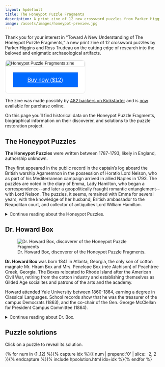 ```yaml
---
layout: hpdefault
title: The Honeypot Puzzle Fragments
description: A print zine of 12 new crossword puzzles from Parker Higgins and Ross Trudeau.
image: /assets/images/honeypot-preview.jpg
---
```


Thank you for your interest in “Toward A New Understanding of The Honeypot Puzzle Fragments,” a new print zine of 12 crossword puzzles by Parker Higgins and Ross Trudeau on the cutting edge of research into the beloved and enigmatic archaeological artifacts.

<div class="img-block-right" style="
  overflow: auto;
  display: flex;
  flex-direction: column;
  justify-content: flex-end;
  align-items: center;
  width: 259px;
  background: #FFFFFF;
  border: 1px solid rgba(0, 0, 0, 0.1);
  box-shadow: -2px 10px 5px rgba(0, 0, 0, 0);
  border-radius: 10px;
  font-family: SQ Market, SQ Market, Helvetica, Arial, sans-serif;
  ">
  <img src="https://items-images-production.s3.us-west-2.amazonaws.com/files/630b76d459f8ef43ef80c3c2cacec6830f02f139/original.png" alt="Honeypot Puzzle Fragments zine" onerror="this.style.display='none'" style="width: 100%;">
  <div style="padding: 20px;">
  <a target="_blank" href="https://square.link/u/3EoHZtta?src=embed" style="
    display: inline-block;
    font-size: 18px;
    line-height: 48px;
    height: 48px;
    color: #ffffff;
    min-width: 212px;
    background-color: #006aff;
    text-align: center;
    box-shadow: 0 0 0 1px rgba(0,0,0,.1) inset;
    border-radius: 0px;
  ">Buy now ($12)</a>
  </div>
</div>

<!--<figure class="img-block-right"><a href="https://www.kickstarter.com/projects/887675031/the-honeypot-puzzle-fragments"><img alt="Cover of 'The Honeypot Puzzle Fragments: Toward a New Understanding'" src="{{ '/assets/images/cover-for-screen.png' | relative_url }}"><figcaption>Back us on Kickstarter!</figcaption></a></figure>-->

The zine was made possibly by <a href="https://www.kickstarter.com/projects/887675031/the-honeypot-puzzle-fragments/">482 backers on Kickstarter</a> and is <a href="https://square.link/u/3EoHZtta">now available for purchase online</a>.

On this page you’ll find historical data on the Honeypot Puzzle Fragments, biographical information on their discoverer, and solutions to the puzzle restoration project.

## The Honeypot Puzzles

**The Honeypot Puzzles** were written between 1787-1793, likely in England, authorship unknown.
 
They first appeared in the public record in the captain’s log aboard the British warship Agamemnon in the possession of Horatio Lord Nelson, who as part of his Mediterranean campaign arrived in allied Naples in 1793. The puzzles are noted in the diary of Emma, Lady Hamilton, who began a correspondence--and later a geopolitically fraught romantic entanglement--with Lord Nelson. The puzzles, it seems, remained with Emma for several years, with the knowledge of her husband, British ambassador to the Neapolitan court, and collector of antiquities Lord William Hamilton.

<details>
  <summary>Continue reading about the Honeypot Puzzles.</summary>

<p>Years later, in 1798, the newly-promoted Admiral Nelson was charged with the destruction of the French armada, which he pursued as far as the coast of Alexandria, emerging victorious in the decisive Battle of the Nile. He returned to the friendly port of Naples to a hero’s welcome by the Neapolitan court, Lord and Lady Hamilton among them. It is theorized, based on the existence of near-redundant recovered copies that differed only in puzzle placement on the parchment, that the devoted Lady Emma had prepared certain of the puzzles with formatting that would allow the Admiral—having famously lost most of his right arm at the Battle of Santa Cruz de Tenerife in 1797—to continue solving the puzzles with his left hand upon his return.</p>
 
<p>It was during the subsequent evacuation of the Neapolitan royal family—following their retreat from Rome in the face of French resistance—that the puzzles appear to have been variously damaged. Contemporaneous correspondences suggest that the puzzles had been stored for transportation in one of Lord Hamilton’s famous Greek vases, excavated from the ruins of Pompeii and added to his personal collection of antiquities. However, in the confusion of the hasty evacuation to Lord Nelson’s fleet at anchor in the port, several vases appear to have been diverted and lost, including the vase or vases that contained the puzzles’ original clues. How the vase containing the Puzzles themselves, which vase is distinctive for its beekeeper and honey bees motif, made its way back to the slopes of Mount Vesuvius—buried in the field where the archeologist Dr. Howard Box  subsequently unearthed it in 1891—remains a matter of speculation. Not in dispute is Dr. Box’s infamously unlettered description of the vase, which description stuck, so to speak, and is the basis of the name by which we now know its contents: the Honeypot Puzzle Fragments.</p>
 
<p>While we do have Dr. Box to thank for the recovery of the puzzles themselves, much of what’s known about the puzzles’ origins is credited to twentieth century scholarship, which disproved many of his contemporaneous conclusions, including his demonstrably false assertion that Thomas Paine—an answer word in one of the better-preserved examples—was in fact the puzzles’ author.</p>
 
<p>That the puzzles when they were recovered were so fragmented—with entire chunks missing—was a key reason that the relationship between 7 key interior letters and the perimeter answer slots wasn’t discovered until recent computer analysis by Parker Higgins and Ross Trudeau.</p></details>

## Dr. Howard Box

<figure class="img-block-right"><img alt="Dr. Howard Box, discoverer of the Honeypot Puzzle Fragments" src="{{ '/assets/images/dr-howard-box.png' | relative_url}}"><figcaption>Dr. Howard Box, discoverer of the Honeypot Puzzle Fragments.</figcaption></figure>

**Dr. Howard Box** was born 1841 in Atlanta, Georgia, the only son of cotton magnate Mr. Hiram Box and Mrs. Penelope Box (née Atchison) of Peachtree Creek, Georgia. The Boxes relocated to Rhode Island after the American Civil War, retiring from the cotton industry and establishing themselves as Gilded Age socialites and patrons of the arts and the academy.

Howard attended Yale University between 1860-1864, earning a degree in Classical Languages. School records show that he was the treasurer of the campus Democrats (1863), and the co-chair of the Gen. George McClellan for President Campus Committee (1864).

<details>
<summary>Continue reading about Dr. Box.</summary>

<p>Inspired by the discovery of ancient Knossos by amateur archaeologist Minos Kalokairinos in 1877, Howard moved to London and launched a series of dubious expeditions in Italy, Greece, Asia Minor, and North Africa, making no major discoveries and losing his right foot to an infection while in Fes.</p>

<p>In 1891, Dr. Box mistranslated Vulgar Latin graffiti during a visit to the archaeological site of Pompeii and began a large-scale dig—funded by his parents—at a previously unexamined site in a field below Mount Vesuvius. His team unearthed Grecian urns buried just a few decades prior by agents of Lord William Hamilton, the British ambassador to Naples. Later research by Dr. Box’s assistants revealed that they were likely hidden there in an attempt to hide his collection of antiquities in the midst of a hurried evacuation of the Neapolitan court in the face of Napoleon’s advancing armies.</p>

<p>On the slopes of Mount Vesuvius, Dr. Box misidentified the Grecian urns as Roman, and dismissed their cultural significance. A research assistant’s diary quotes Dr. Box as dismissing the bee-and-beekeeper motif vase eventually found to contain proto-crossword fragments as “a trifling honeypot.” This line, perhaps apocryphal, is the origin of the puzzles’ common name, The Honeypot Puzzle Fragments.</p>

<p>In the years after this discovering, Dr. Box gained some international notoriety after his research assistants published a paper discussing the puzzles in his name. Their paper correctly traced the puzzles’ ownership back through the hands of none other than the famous British admiral Horatio Lord Nelson.</p>

<p>Eventually Dr. Box’s reputation suffered beyond repair on the heels of several dubious academic overreaches, including a demonstrably false assertion that Thomas Paine, whose name appears in one of the puzzles, was in fact the author of the puzzles.</p> 

<p>Dr Box died in 1911 at the family estate in Rhode Island, survived by neither spouse nor child.</p></details>

## Puzzle solutions

Click on a puzzle to reveal its solution.

<script type="text/javascript">
function swapImage(idx) {
  let ImgId = 'puz' + idx;
  let ImgSrc = document.getElementById(ImgId).src;
  if (ImgSrc.endsWith('puzzle' + idx + '.png'))
    { 
      document.getElementById(ImgId).src = ImgSrc.replace('puzzle', 'solution');
    } 
    else if (ImgSrc.endsWith('solution' + idx + '.png'))
    {
      document.getElementById(ImgId).src = ImgSrc.replace('solution', 'puzzle'); 
    }
}
</script>

<div id="solutions">
{% for num in (1..12) %}{% capture idx %}{{ num | prepend:'0' | slice: -2, 2 }}{% endcapture %}{% include hpsolution.html idx=idx %}{% endfor %}</div>
